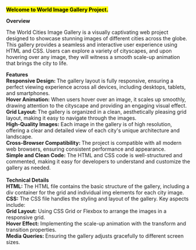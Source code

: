 <p><b><mark>Welcome to  World Image Gallery Project.</mark></b></p>


<b>Overview</b><br>

The World Cities Image Gallery is a visually captivating web project designed to showcase stunning images of different cities across the globe. This gallery provides a seamless and interactive user experience using HTML and CSS. Users can explore a variety of cityscapes, and upon hovering over any image, they will witness a smooth scale-up animation that brings the city to life.

<b>Features</b>
<br>
<b>Responsive Design: </b>The gallery layout is fully responsive, ensuring a perfect viewing experience across all devices, including desktops, tablets, and smartphones.<br>
<b>Hover Animation:</b> When users hover over an image, it scales up smoothly, drawing attention to the cityscape and providing an engaging visual effect.<br>
<b>Grid Layout: </b>The gallery is organized in a clean, aesthetically pleasing grid layout, making it easy to navigate through the images.<br>
<b>High-Quality Images:</b> Each image in the gallery is of high resolution, offering a clear and detailed view of each city's unique architecture and landscape.<br>
<b>Cross-Browser Compatibility: </b>The project is compatible with all modern web browsers, ensuring consistent performance and appearance.<br>
<b>Simple and Clean Code:</b> The HTML and CSS code is well-structured and commented, making it easy for developers to understand and customize the gallery as needed.<br><br>
<b>Technical Details</b><br>
<b>HTML: </b>The HTML file contains the basic structure of the gallery, including a div container for the grid and individual img elements for each city image.<br>
<b>CSS:</b> The CSS file handles the styling and layout of the gallery. Key aspects include:<br>
<b>Grid Layout:</b> Using CSS Grid or Flexbox to arrange the images in a responsive grid.<br>
<b>Hover Effect:</b> Implementing the scale-up animation with the transform and transition properties.<br>
<b>Media Queries: </b>Ensuring the gallery adjusts gracefully to different screen sizes.<br>

